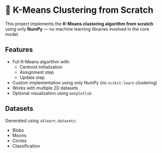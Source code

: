 # 🔹 K-Means Clustering from Scratch

This project implements the **K-Means clustering algorithm from scratch** using only **NumPy** — no machine learning libraries involved in the core model.

## Features
- Full K-Means algorithm with:
  - Centroid initialization
  - Assignment step
  - Update step
- Custom implementation using only NumPy (no `scikit-learn` clustering)
- Works with multiple 2D datasets
- Optional visualization using `matplotlib`

## Datasets

Generated using `sklearn.datasets`:
- Blobs
- Moons
- Circles
- Classification

